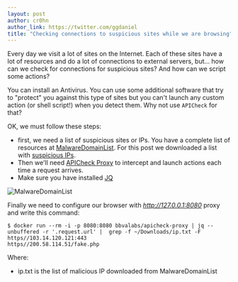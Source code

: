 ```yaml
---
layout: post
author: cr0hn
author_link: https://twitter.com/ggdaniel
title: "Checking connections to suspicious sites while we are browsing"
---
```


Every day we visit a lot of sites on the Internet. Each of these sites have a lot of resources and do a lot of connections to external servers, but... how can we check for connections for suspicious sites? And how can we script some actions?
<!--more-->

You can install an Antivirus. You can use some additional software that try to "protect" you against this type of sites but you can't launch any custom action (or shell script!) when you detect them. Why not use `APICheck` for that?

OK, we must follow these steps:
 
- first, we need a list of suspicious sites or IPs. You have a complete list of resources at [MalwareDomainList](https://www.malwaredomainlist.com). For this post we downloaded a list with [suspicious IPs](http://www.malwaredomainlist.com/hostslist/ip.txt).
- Then we'll need [APICheck Proxy](https://bbva.github.io/apicheck/tools/apicheck/apicheck-proxy) to intercept and launch actions each time a request arrives.
- Make sure you have installed [JQ](https://stedolan.github.io/jq/)

![MalwareDomainList](https://i.ibb.co/Xsg2wCp/malwaredomainlist.png)

Finally we need to configure our browser with *http://127.0.0.1:8080* proxy and write this command:

```console
$ docker run --rm -i -p 8080:8080 bbvalabs/apicheck-proxy | jq --unbuffered -r '.request.url' |  grep -f ~/Downloads/ip.txt -F
https//103.14.120.121:443
https//200.58.114.51/fake.php
``` 

Where:

- ip.txt is the list of malicious IP downloaded from MalwareDomainList
